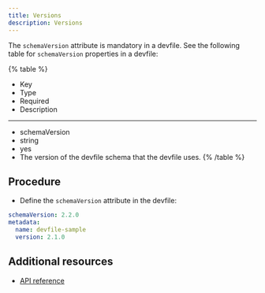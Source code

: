 ```yaml
---
title: Versions
description: Versions
---
```


The `schemaVersion` attribute is mandatory in a devfile. See the
following table for `schemaVersion` properties in a devfile:

{% table %}
- Key
- Type
- Required
- Description
---
- schemaVersion
- string
- yes
- The version of the devfile schema that the devfile uses.
{% /table %}

## Procedure

- Define the `schemaVersion` attribute in the devfile:

```yaml  {% title="Adding schema version to a devfile" filename="devfile.yaml" %}
schemaVersion: 2.2.0
metadata:
  name: devfile-sample
  version: 2.1.0
```

## Additional resources

- [API reference](./devfile-schema)
